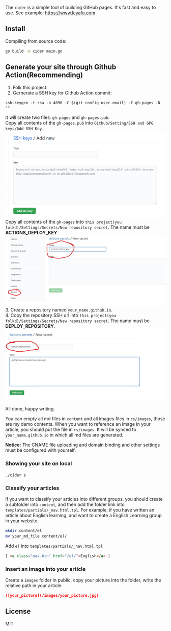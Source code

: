 The `cider` is a simple tool of building GitHub pages. It's fast and easy to use. See example: https://www.leyafo.com

## Install
Compiling from source code:  
```bash
go build -o cider main.go
```

## Generate your site through Github Action(Recommending)
1. Folk this project.
2. Gernerate a SSH key for Github Action commit:
```
ssh-keygen -t rsa -b 4096 -C $(git config user.email) -f gh-pages -N ""
```
It will create two files: `gh-pages` and `gh-pages.pub`.   
Copy all contents of the `gh-pages.pub` into `Github/Setting/SSH and GPG keys/Add SSH Key.`  
![ssh_public_key](rs/images/ssh_pub.png)   
Copy all contents of the `gh-pages` into `this project(you folkd)/Settings/Secrets/New repository secret`. The name must be **ACTIONS_DEPLOY_KEY**.  
![ssh_private_key](rs/images/ssh_private.jpg)  
3. Create a repository named `your_name.github.io`.    
4. Copy the repository SSH url into `this project(you folkd)/Settings/Secrets/New repository secret`. The name must be **DEPLOY_REPOSITORY**.  
![ssh_repository_url](rs/images/repository_url.jpg)

All done, happy writing.   

You can empty all md files in `content` and all images files in `rs/images`, those are my demo contents. When you want to reference an image in your article, you should put the file in `rs/images`. It will be synced to `your_name.github.io` in which all md files are generated.

**Notice:** The CNAME file uploading and domain binding and other settings must be configured with yourself.  

### Showing your site on local
`./cider s`

### Classify your articles
If you want to classify your articles into different groups, you should create a subfolder into `content`, and then add the folder link into `templates/partials/_nav.html.tpl`. For example, if you have written an article about English learning, and want to create a English Learning group in your website.
```bash
mkdir content/el
mv your_md_file content/el/
```

Add `el` into `templates/partials/_nav.html.tpl`
```html
[ <a class="nav-btn" href="/el/">English</a> ]
```

### Insert an image into your article
Create a `images` folder in public, copy your picture into the folder, write the relative path in your article.
```markdown
![your_picture](/images/your_picture.jpg)
```

## License

MIT
